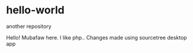 # hello-world
another repository

Hello!
Mubafaw here. I like php..
Changes made using sourcetree desktop app